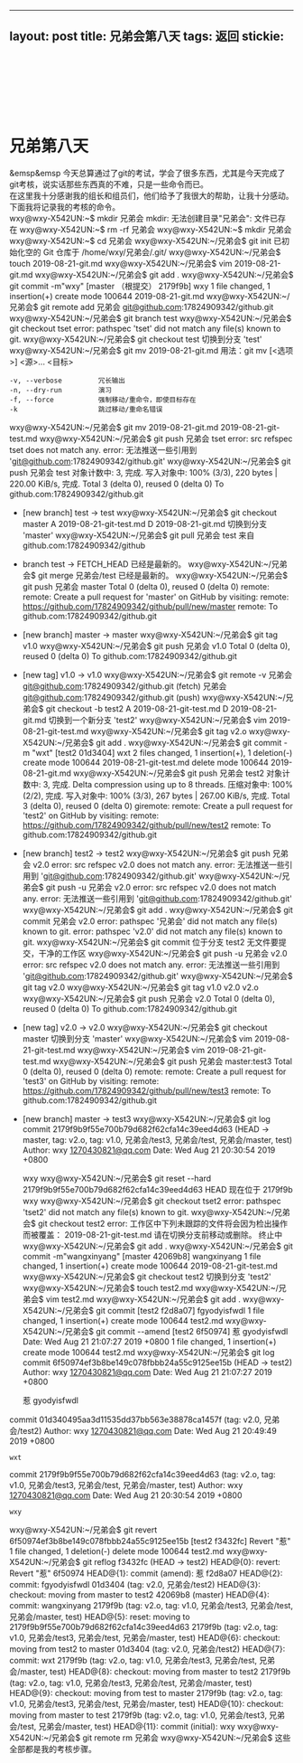 
---
layout: post
title: 兄弟会第八天
tags: 返回
stickie: 
---








<br>
<br>
<br>
<br>
<br>
<br>



# 兄弟第八天  
&emsp&emsp 今天总算通过了git的考试，学会了很多东西，尤其是今天完成了git考核，说实话那些东西真的不难，只是一些命令而已。  
在这里我十分感谢我的组长和组员们，他们给予了我很大的帮助，让我十分感动。  
下面我将记录我的考核的命令。  
wxy@wxy-X542UN:~$ mkdir 兄弟会
mkdir: 无法创建目录"兄弟会": 文件已存在
wxy@wxy-X542UN:~$ rm -rf 兄弟会
wxy@wxy-X542UN:~$ mkdir 兄弟会
wxy@wxy-X542UN:~$ cd 兄弟会
wxy@wxy-X542UN:~/兄弟会$ git init
已初始化空的 Git 仓库于 /home/wxy/兄弟会/.git/
wxy@wxy-X542UN:~/兄弟会$ touch 2019-08-21-git.md
wxy@wxy-X542UN:~/兄弟会$ vim 2019-08-21-git.md 
wxy@wxy-X542UN:~/兄弟会$ git add .
wxy@wxy-X542UN:~/兄弟会$ git commit -m"wxy"
[master （根提交） 2179f9b] wxy
 1 file changed, 1 insertion(+)
 create mode 100644 2019-08-21-git.md
wxy@wxy-X542UN:~/兄弟会$ git remote add 兄弟会 git@github.com:17824909342/github.git
wxy@wxy-X542UN:~/兄弟会$ git branch test
wxy@wxy-X542UN:~/兄弟会$ git checkout tset
error: pathspec 'tset' did not match any file(s) known to git.
wxy@wxy-X542UN:~/兄弟会$ git checkout test
切换到分支 'test'
wxy@wxy-X542UN:~/兄弟会$ git mv 2019-08-21-git.md 
用法：git mv [<选项>] <源>... <目标>

    -v, --verbose         冗长输出
    -n, --dry-run         演习
    -f, --force           强制移动/重命令，即使目标存在
    -k                    跳过移动/重命名错误

wxy@wxy-X542UN:~/兄弟会$ git mv 2019-08-21-git.md  2019-08-21-git-test.md
wxy@wxy-X542UN:~/兄弟会$ git push 兄弟会 tset
error: src refspec tset does not match any.
error: 无法推送一些引用到 'git@github.com:17824909342/github.git'
wxy@wxy-X542UN:~/兄弟会$ git push 兄弟会 test
对象计数中: 3, 完成.
写入对象中: 100% (3/3), 220 bytes | 220.00 KiB/s, 完成.
Total 3 (delta 0), reused 0 (delta 0)
To github.com:17824909342/github.git
 * [new branch]      test -> test
wxy@wxy-X542UN:~/兄弟会$ git checkout master
A	2019-08-21-git-test.md
D	2019-08-21-git.md
切换到分支 'master'
wxy@wxy-X542UN:~/兄弟会$ git pull 兄弟会 test
来自 github.com:17824909342/github
 * branch            test       -> FETCH_HEAD
已经是最新的。
wxy@wxy-X542UN:~/兄弟会$ git merge 兄弟会/test
已经是最新的。
wxy@wxy-X542UN:~/兄弟会$ git push 兄弟会 master
Total 0 (delta 0), reused 0 (delta 0)
remote: 
remote: Create a pull request for 'master' on GitHub by visiting:
remote:      https://github.com/17824909342/github/pull/new/master
remote: 
To github.com:17824909342/github.git
 * [new branch]      master -> master
wxy@wxy-X542UN:~/兄弟会$ git tag v1.0
wxy@wxy-X542UN:~/兄弟会$ git push 兄弟会 v1.0
Total 0 (delta 0), reused 0 (delta 0)
To github.com:17824909342/github.git
 * [new tag]         v1.0 -> v1.0
wxy@wxy-X542UN:~/兄弟会$ git remote -v
兄弟会	git@github.com:17824909342/github.git (fetch)
兄弟会	git@github.com:17824909342/github.git (push)
wxy@wxy-X542UN:~/兄弟会$ git checkout -b test2
A	2019-08-21-git-test.md
D	2019-08-21-git.md
切换到一个新分支 'test2'
wxy@wxy-X542UN:~/兄弟会$ vim 2019-08-21-git-test.md 
wxy@wxy-X542UN:~/兄弟会$ git tag v2.o
wxy@wxy-X542UN:~/兄弟会$ git add .
wxy@wxy-X542UN:~/兄弟会$ git commit -m "wxt"
[test2 01d3404] wxt
 2 files changed, 1 insertion(+), 1 deletion(-)
 create mode 100644 2019-08-21-git-test.md
 delete mode 100644 2019-08-21-git.md
wxy@wxy-X542UN:~/兄弟会$ git push 兄弟会 test2
对象计数中: 3, 完成.
Delta compression using up to 8 threads.
压缩对象中: 100% (2/2), 完成.
写入对象中: 100% (3/3), 267 bytes | 267.00 KiB/s, 完成.
Total 3 (delta 0), reused 0 (delta 0)
giremote: 
remote: Create a pull request for 'test2' on GitHub by visiting:
remote:      https://github.com/17824909342/github/pull/new/test2
remote: 
To github.com:17824909342/github.git
 * [new branch]      test2 -> test2
wxy@wxy-X542UN:~/兄弟会$ git push 兄弟会 v2.0
error: src refspec v2.0 does not match any.
error: 无法推送一些引用到 'git@github.com:17824909342/github.git'
wxy@wxy-X542UN:~/兄弟会$ git push -u 兄弟会 v2.0
error: src refspec v2.0 does not match any.
error: 无法推送一些引用到 'git@github.com:17824909342/github.git'
wxy@wxy-X542UN:~/兄弟会$ git add .
wxy@wxy-X542UN:~/兄弟会$ git commit 兄弟会 v2.0
error: pathspec '兄弟会' did not match any file(s) known to git.
error: pathspec 'v2.0' did not match any file(s) known to git.
wxy@wxy-X542UN:~/兄弟会$ git commit 
位于分支 test2
无文件要提交，干净的工作区
wxy@wxy-X542UN:~/兄弟会$ git push -u 兄弟会 v2.0
error: src refspec v2.0 does not match any.
error: 无法推送一些引用到 'git@github.com:17824909342/github.git'
wxy@wxy-X542UN:~/兄弟会$ git tag v2.0
wxy@wxy-X542UN:~/兄弟会$ git tag
v1.0
v2.0
v2.o
wxy@wxy-X542UN:~/兄弟会$ git push 兄弟会 v2.0
Total 0 (delta 0), reused 0 (delta 0)
To github.com:17824909342/github.git
 * [new tag]         v2.0 -> v2.0
wxy@wxy-X542UN:~/兄弟会$ git checkout master
切换到分支 'master'
wxy@wxy-X542UN:~/兄弟会$ vim 2019-08-21-git-test.md 
wxy@wxy-X542UN:~/兄弟会$ vim 2019-08-21-git-test.md 
wxy@wxy-X542UN:~/兄弟会$ git push 兄弟会 master:test3
Total 0 (delta 0), reused 0 (delta 0)
remote: 
remote: Create a pull request for 'test3' on GitHub by visiting:
remote:      https://github.com/17824909342/github/pull/new/test3
remote: 
To github.com:17824909342/github.git
 * [new branch]      master -> test3
wxy@wxy-X542UN:~/兄弟会$ git log
commit 2179f9b9f55e700b79d682f62cfa14c39eed4d63 (HEAD -> master, tag: v2.o, tag: v1.0, 兄弟会/test3, 兄弟会/test, 兄弟会/master, test)
Author: wxy <1270430821@qq.com>
Date:   Wed Aug 21 20:30:54 2019 +0800

    wxy
wxy@wxy-X542UN:~/兄弟会$ git reset --hard  2179f9b9f55e700b79d682f62cfa14c39eed4d63
HEAD 现在位于 2179f9b wxy
wxy@wxy-X542UN:~/兄弟会$ git checkout tset2
error: pathspec 'tset2' did not match any file(s) known to git.
wxy@wxy-X542UN:~/兄弟会$ git checkout test2
error: 工作区中下列未跟踪的文件将会因为检出操作而被覆盖：
	2019-08-21-git-test.md
请在切换分支前移动或删除。
终止中
wxy@wxy-X542UN:~/兄弟会$ git add .
wxy@wxy-X542UN:~/兄弟会$ git commit -m"wangxinyang"
[master 42069b8] wangxinyang
 1 file changed, 1 insertion(+)
 create mode 100644 2019-08-21-git-test.md
wxy@wxy-X542UN:~/兄弟会$ git checkout test2
切换到分支 'test2'
wxy@wxy-X542UN:~/兄弟会$ touch test2.md
wxy@wxy-X542UN:~/兄弟会$ vim test2.md
wxy@wxy-X542UN:~/兄弟会$ git add .
wxy@wxy-X542UN:~/兄弟会$ git commit 
[test2 f2d8a07] fgyodyisfwdl
 1 file changed, 1 insertion(+)
 create mode 100644 test2.md
wxy@wxy-X542UN:~/兄弟会$ git commit --amend
[test2 6f50974] 惹 gyodyisfwdl
 Date: Wed Aug 21 21:07:27 2019 +0800
 1 file changed, 1 insertion(+)
 create mode 100644 test2.md
wxy@wxy-X542UN:~/兄弟会$ git log
commit 6f50974ef3b8be149c078fbbb24a55c9125ee15b (HEAD -> test2)
Author: wxy <1270430821@qq.com>
Date:   Wed Aug 21 21:07:27 2019 +0800

    惹
    gyodyisfwdl

commit 01d340495aa3d11535dd37bb563e38878ca1457f (tag: v2.0, 兄弟会/test2)
Author: wxy <1270430821@qq.com>
Date:   Wed Aug 21 20:49:49 2019 +0800

    wxt

commit 2179f9b9f55e700b79d682f62cfa14c39eed4d63 (tag: v2.o, tag: v1.0, 兄弟会/test3, 兄弟会/test, 兄弟会/master, test)
Author: wxy <1270430821@qq.com>
Date:   Wed Aug 21 20:30:54 2019 +0800

    wxy
wxy@wxy-X542UN:~/兄弟会$ git revert 6f50974ef3b8be149c078fbbb24a55c9125ee15b
[test2 f3432fc] Revert "惹"
 1 file changed, 1 deletion(-)
 delete mode 100644 test2.md
wxy@wxy-X542UN:~/兄弟会$ git reflog
f3432fc (HEAD -> test2) HEAD@{0}: revert: Revert "惹"
6f50974 HEAD@{1}: commit (amend): 惹
f2d8a07 HEAD@{2}: commit: fgyodyisfwdl
01d3404 (tag: v2.0, 兄弟会/test2) HEAD@{3}: checkout: moving from master to test2
42069b8 (master) HEAD@{4}: commit: wangxinyang
2179f9b (tag: v2.o, tag: v1.0, 兄弟会/test3, 兄弟会/test, 兄弟会/master, test) HEAD@{5}: reset: moving to 2179f9b9f55e700b79d682f62cfa14c39eed4d63
2179f9b (tag: v2.o, tag: v1.0, 兄弟会/test3, 兄弟会/test, 兄弟会/master, test) HEAD@{6}: checkout: moving from test2 to master
01d3404 (tag: v2.0, 兄弟会/test2) HEAD@{7}: commit: wxt
2179f9b (tag: v2.o, tag: v1.0, 兄弟会/test3, 兄弟会/test, 兄弟会/master, test) HEAD@{8}: checkout: moving from master to test2
2179f9b (tag: v2.o, tag: v1.0, 兄弟会/test3, 兄弟会/test, 兄弟会/master, test) HEAD@{9}: checkout: moving from test to master
2179f9b (tag: v2.o, tag: v1.0, 兄弟会/test3, 兄弟会/test, 兄弟会/master, test) HEAD@{10}: checkout: moving from master to test
2179f9b (tag: v2.o, tag: v1.0, 兄弟会/test3, 兄弟会/test, 兄弟会/master, test) HEAD@{11}: commit (initial): wxy
wxy@wxy-X542UN:~/兄弟会$ git remote rm 兄弟会
wxy@wxy-X542UN:~/兄弟会$ 
这些全部都是我的考核步骤。




